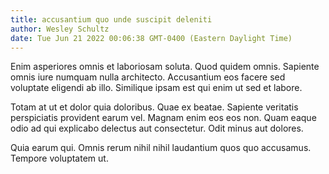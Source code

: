 ```yaml
---
title: accusantium quo unde suscipit deleniti
author: Wesley Schultz
date: Tue Jun 21 2022 00:06:38 GMT-0400 (Eastern Daylight Time)
---
```

Enim asperiores omnis et laboriosam soluta. Quod quidem omnis. Sapiente omnis iure numquam nulla architecto. Accusantium eos facere sed voluptate eligendi ab illo. Similique ipsam est qui enim ut sed et labore.

 Totam at ut et dolor quia doloribus. Quae ex beatae. Sapiente veritatis perspiciatis provident earum vel. Magnam enim eos eos non. Quam eaque odio ad qui explicabo delectus aut consectetur. Odit minus aut dolores.

 Quia earum qui. Omnis rerum nihil nihil laudantium quos quo accusamus. Tempore voluptatem ut.